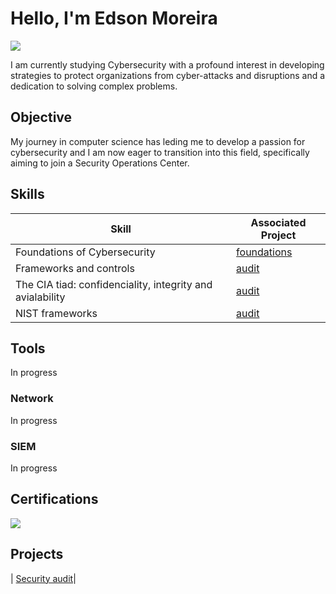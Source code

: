 # Hello, I'm Edson Moreira
<a href="https://linkedin.com/in/edson-moreira-bb941833a"><img src="https://img.shields.io/badge/-LinkedIn-0072b1?&style=for-the-badge&logo=linkedin&logoColor=white" /></a>

I am currently studying Cybersecurity with a profound interest in developing strategies to protect organizations from cyber-attacks and disruptions and a dedication to solving complex problems.

## Objective


My journey in computer science has leding me to develop a passion for cybersecurity and I am now eager to transition into this field, specifically aiming to join a Security Operations Center.

## Skills

| Skill                                         | Associated Project         |
|-----------------------------------------------|----------------------------|
| Foundations of Cybersecurity         | <a href="https://www.coursera.org/learn/foundations-of-cybersecurity?specialization=google-cybersecurity">foundations</a>|
| Frameworks and controls              | <a href="https://www.coursera.org/learn/manage-security-risks?specialization=google-cybersecurity">audit</a>|
| The CIA tiad: confidenciality, integrity and avialability        |<a href="https://www.coursera.org/learn/manage-security-risks?specialization=google-cybersecurity">audit</a>|
| NIST frameworks   |  <a href="https://www.coursera.org/learn/manage-security-risks?specialization=google-cybersecurity">audit</a>|


## Tools
In progress

### Network
</div>
In progress



### SIEM
<div>
In progress
</div>

## Certifications
<div>

<img src="https://img.shields.io/badge/-Cybersecurity-000080?&style=for-the-badge&logo=google-cloud&logoColor=white" />


<div>



## Projects

 | <a href="https://www.coursera.org/learn/manage-security-risks?specialization=google-cybersecurity">Security audit</a>|
